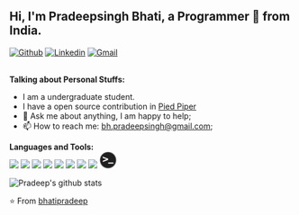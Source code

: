 ## Hi, I'm Pradeepsingh Bhati, a Programmer 🚀 from India.

[![Github](https://img.shields.io/badge/-Github-000?style=flat&logo=Github&logoColor=white)](https://github.com/bhatipradeep)
[![Linkedin](https://img.shields.io/badge/-LinkedIn-blue?style=flat&logo=Linkedin&logoColor=white)](https://www.linkedin.com/in/bhatipradeep/)
[![Gmail](https://img.shields.io/badge/-Gmail-c14438?style=flat&logo=Gmail&logoColor=white)](bh.pradeepsingh@gmail.com)
<br />
<br />

  
**Talking about Personal Stuffs:**

- I am a undergraduate student.
- I have a open source contribution in [Pied Piper](https://github.com/thehellmaker/pied-piper) 
- 💬 Ask me about anything, I am happy to help;
- 📫 How to reach me: bh.pradeepsingh@gmail.com;

**Languages and Tools:**  
<code><img height="30" src="https://github.com/konpa/devicon/blob/master/icons/cplusplus/cplusplus-plain.svg"></code>
<code><img height="30" src="https://github.com/konpa/devicon/blob/master/icons/javascript/javascript-plain.svg"></code>
<code><img height="30" src="https://github.com/konpa/devicon/blob/master/icons/java/java-plain.svg"></code>
<code><img height="30" src="https://github.com/konpa/devicon/blob/master/icons/nodejs/nodejs-original-wordmark.svg"></code>
<code><img height="30" src="https://github.com/konpa/devicon/blob/master/icons/react/react-original-wordmark.svg"></code>
<code><img height="30" src="https://github.com/konpa/devicon/blob/master/icons/express/express-original-wordmark.svg"></code>
<code><img height="30" src="https://github.com/konpa/devicon/blob/master/icons/amazonwebservices/amazonwebservices-original-wordmark.svg"></code>
<code><img height="30" src="https://github.com/konpa/devicon/blob/master/icons/github/github-original-wordmark.svg"></code>
<code><img height="30" src="https://raw.githubusercontent.com/github/explore/80688e429a7d4ef2fca1e82350fe8e3517d3494d/topics/terminal/terminal.png"></code>

![Pradeep's github stats](https://github-readme-stats.vercel.app/api?username=bhatipradeep&show_icons=true&hide_border=true)



⭐️ From [bhatipradeep](https://github.com/bhatipradeep)
